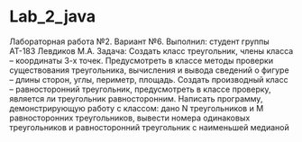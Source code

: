 # Lab_2_java
Лабораторная работа №2. Вариант №6.
Выполнил: студент группы АТ-183 Левдиков М.А.
Задача: Создать класс треугольник, члены класса – координаты 3-х точек. Предусмотреть в классе методы проверки существования треугольника, вычисления 
и вывода сведений о фигуре – длины сторон, углы, периметр, площадь. Создать производный класс – равносторонний треугольник, предусмотреть в классе проверку, 
является ли треугольник равносторонним. Написать программу, демонстрирующую работу с классом: дано N треугольников и M равносторонних треугольников, вывести номера 
одинаковых треугольников и равносторонний треугольник с наименьшей медианой
